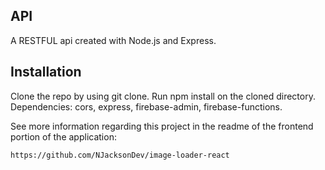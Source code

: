 ## API
A RESTFUL api created with Node.js and Express. 

## Installation

Clone the repo by using git clone.
Run npm install on the cloned directory.
Dependencies: cors, express, firebase-admin, firebase-functions.


See more information regarding this project in the readme of the frontend portion of the application:

`https://github.com/NJacksonDev/image-loader-react`
